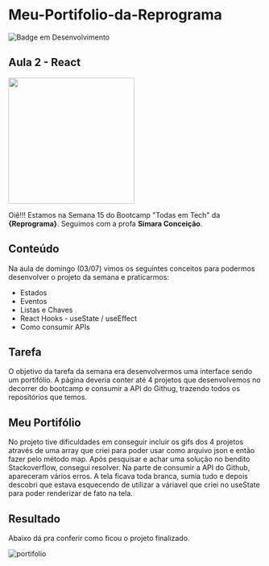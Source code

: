 # Meu-Portifolio-da-Reprograma
![Badge em Desenvolvimento](https://img.shields.io/static/v1?label=STATUS&message=CONCLUÍDO&color=GREEN&style=for-the-badge)

## Aula 2 - React

<img src="https://i1.wp.com/www.ux-republic.com/wp-content/uploads/2016/08/react.gif?fit=640%2C640&ssl=1" width="250" height="250">

Oiê!!! Estamos na Semana 15 do Bootcamp "Todas em Tech" da **{Reprograma}**. Seguimos com a profa **Simara Conceição**.

## Conteúdo
Na aula de domingo (03/07) vimos os seguintes conceitos para podermos desenvolver o projeto da semana e praticarmos:
* Estados
* Eventos
* Listas e Chaves
* React Hooks - useState / useEffect
* Como consumir APIs

## Tarefa
O objetivo da tarefa da semana era desenvolvermos uma interface sendo um portifólio. A página deveria conter até 4 projetos que desenvolvemos no decorrer do
bootcamp e consumir a API do Githug, trazendo todos os repositórios que temos.

## Meu Portifólio
No projeto tive dificuldades em conseguir incluir os gifs dos 4 projetos através de uma array que criei para poder usar como arquivo json e então fazer pelo
método map. Após pesquisar e achar uma solução no bendito Stackoverflow, consegui resolver. 
Na parte de consumir a API do Github, apareceram vários erros. A tela ficava toda branca, sumia tudo e depois descobri que estava esquecendo de utilizar a váriavel
que criei no useState para poder renderizar de fato na tela.

## Resultado
Abaixo dá pra conferir como ficou o projeto finalizado.


![portifolio](https://user-images.githubusercontent.com/67487460/178131545-016114bd-fc82-4fb3-b066-b77db34577c5.gif)
